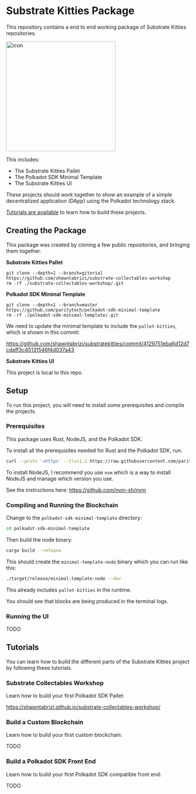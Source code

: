 # Substrate Kitties Package

This repository contains a end to end working package of Substrate Kitties repositories.

<img src="./screenshot.png" alt="icon" width="300">

This includes:

- The Substrate Kitties Pallet
- The Polkadot SDK Minimal Template
- The Substrate Kitties UI

These projects should work together to show an example of a simple decentralized application (DApp) using the Polkadot technology stack.

[Tutorials are available](#tutorials) to learn how to build these projects.

## Creating the Package

This package was created by cloning a few public repositories, and bringing them together.

**Substrate Kitties Pallet**

```
git clone --depth=1 --branch=gitorial https://github.com/shawntabrizi/substrate-collectables-workshop
rm -rf ./substrate-collectables-workshop/.git
```

**Polkadot SDK Minimal Template**

```
git clone --depth=1 --branch=master https://github.com/paritytech/polkadot-sdk-minimal-template
rm -rf ./polkadot-sdk-minimal-template/.git
```

We need to update the minimal template to include the `pallet-kitties`, which is shown in this commit:

https://github.com/shawntabrizi/substratekitties/commit/4129751eba6d12d7cdaff3c45131546f4d037a43

**Substrate Kitties UI**

This project is local to this repo.

## Setup

To run this project, you will need to install some prerequisites and compile the projects.

### Prerequisites

This package uses Rust, NodeJS, and the Polkadot SDK.

To install all the prerequisites needed for Rust and the Polkadot SDK, run:

```sh
curl --proto '=https' --tlsv1.2 https://raw.githubusercontent.com/paritytech/polkadot-sdk/master/scripts/getting-started.sh -sSf | sh
```

To install NodeJS, I recommend you use `nvm` which is a way to install NodeJS and manage which version you use.

See the instructions here: https://github.com/nvm-sh/nvm

### Compiling and Running the Blockchain

Change to the `polkadot-sdk-minimal-template` directory:

```sh
cd polkadot-sdk-minimal-template
```

Then build the node binary:

```sh
cargo build --release
```

This should create the `minimal-template-node` binary which you can run like this:

```sh
./target/release/minimal-template-node --dev
```

This already includes `pallet-kitties` in the runtime.

You should see that blocks are being produced in the terminal logs.

### Running the UI

TODO

## Tutorials

You can learn how to build the different parts of the Substrate Kitties project by following these tutorials.

### Substrate Collectables Workshop

Learn how to build your first Polkadot SDK Pallet:

https://shawntabrizi.github.io/substrate-collectables-workshop/

### Build a Custom Blockchain

Learn how to build your first custom blockchain:

TODO

### Build a Polkadot SDK Front End

Learn how to build your first Polkadot SDK compatible front end:

TODO
